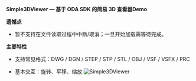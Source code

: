 **Simple3DViewer — 基于 ODA SDK 的简易 3D 查看器Demo**



**遗憾点**

- 暂不支持在文件读取过程中中断/取消；一旦开始加载需等待完成。

**主要特性**

- 支持常见格式：DWG / DGN / STEP / STP / STL / OBJ / VSF / VSFX / PRC

- 基本交互：旋转、平移、缩放
![Simple3DViewer](https://github.com/user-attachments/assets/047b8295-6bb0-4759-8751-5d2b99787229)

